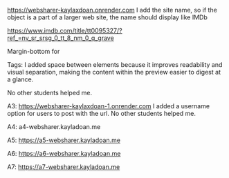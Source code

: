 https://websharer-kaylaxdoan.onrender.com
I add the site name, so if the object is a part of a larger web site, the name should display like IMDb

https://www.imdb.com/title/tt0095327/?ref_=nv_sr_srsg_0_tt_8_nm_0_q_grave

Margin-bottom for <p> Tags: I added space between elements because it improves readability and visual separation, making the content within the preview easier to digest at a glance. 

No other students helped me.


A3:
https://websharer-kaylaxdoan-1.onrender.com
I added a username option for users to post with the url.
No other students helped me.


A4: 
a4-websharer.kayladoan.me 

A5:
https://a5-websharer.kayladoan.me

A6:
https://a6-websharer.kayladoan.me 

A7:
https://a7-websharer.kayladoan.me 